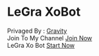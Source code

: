 # LeGra XoBot
Privaged By : [Gravity](https://telegram.me/mlsix)<br>
 Join To My Channel [Join Now](https://telegram.me/leGra_Team)<br>
LeGra Xo Bot  [Start Now](https://telegram.me/legraxo_bot) 
